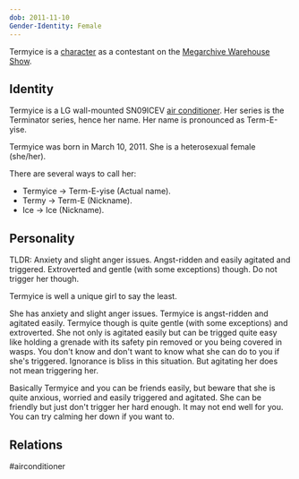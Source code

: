 ```yaml
---
dob: 2011-11-10
Gender-Identity: Female
---
```

Termyice is a [character](Characters.md) as a contestant on the [Megarchive Warehouse Show](Megarchive%20Warehouse%20Show.md).
## Identity

Termyice is a LG wall-mounted SN09ICEV [air conditioner](../../Species/Air%20Conditioners.md). Her series is the Terminator series, hence her name. Her name is pronounced as Term-E-yise.

Termyice was born in March 10, 2011. She is a heterosexual female (she/her).

There are several ways to call her:
- Termyice -> Term-E-yise (Actual name).
- Termy -> Term-E (Nickname).
- Ice -> Ice (Nickname).

## Personality
TLDR: Anxiety and slight anger issues. Angst-ridden and easily agitated and triggered. Extroverted and gentle (with some exceptions) though. Do not trigger her though.

Termyice is well a unique girl to say the least.

She has anxiety and slight anger issues. Termyice is angst-ridden and agitated easily. Termyice though is quite gentle (with some exceptions) and extroverted. She not only is agitated easily but can be trigged quite easy like holding a grenade with its safety pin removed or you being covered in wasps. You don't know and don't want to know what she can do to you if she's triggered. Ignorance is bliss in this situation. But agitating her does not mean triggering her.

Basically Termyice and you can be friends easily, but beware that she is quite anxious, worried and easily triggered and agitated. She can be friendly but just don't trigger her hard enough. It may not end well for you. You can try calming her down if you want to.

## Relations

#airconditioner 